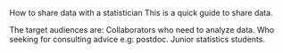How to share data with a statistician
This is a quick guide to share data. 

The target audiences are:
Collaborators who need  to analyze data.
Who seeking for consulting advice e.g: postdoc.
Junior statistics students.
